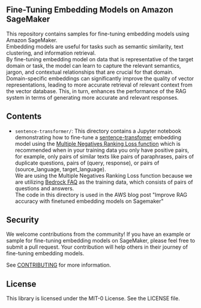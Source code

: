 ## Fine-Tuning Embedding Models on Amazon SageMaker

This repository contains samples for fine-tuning embedding models using Amazon SageMaker.  
Embedding models are useful for tasks such as semantic similarity, text clustering, and information retrieval.  
By fine-tuning embedding model on data that is representative of the target domain or task, the model can learn to capture the relevant semantics, jargon, and contextual relationships that are crucial for that domain.  
Domain-specific embeddings can significantly improve the quality of vector representations, leading to more accurate retrieval of relevant context from the vector database. This, in turn, enhances the performance of the RAG system in terms of generating more accurate and relevant responses.


## Contents
- `sentence-transformer/`: This directory contains a Jupyter notebook demonstrating how to fine-tune a [sentence-transfomer](https://www.sbert.net/) embedding model using the [Multiple Negatives Ranking Loss function](https://www.sbert.net/docs/package_reference/sentence_transformer/losses.html#multiplenegativesrankingloss) which is recommended when in your training data you only have positive pairs, for example, only pairs of similar texts like pairs of paraphrases, pairs of duplicate questions, pairs of (query, response), or pairs of (source_language, target_language).   
We are using the Multiple Negatives Ranking Loss function because we are utilizing [Bedrock FAQ](https://aws.amazon.com/bedrock/faqs/) as the training data, which consists of pairs of questions and answers.  
The code in this directory is used in the AWS blog post "Improve RAG accuracy with finetuned embedding models on Sagemaker"
  
## Security
We welcome contributions from the community! If you have an example or sample for fine-tuning embedding models on SageMaker, please feel free to submit a pull request. Your contribution will help others in their journey of fine-tuning embedding models.  

See [CONTRIBUTING](CONTRIBUTING.md#security-issue-notifications) for more information.

## License

This library is licensed under the MIT-0 License. See the LICENSE file.

